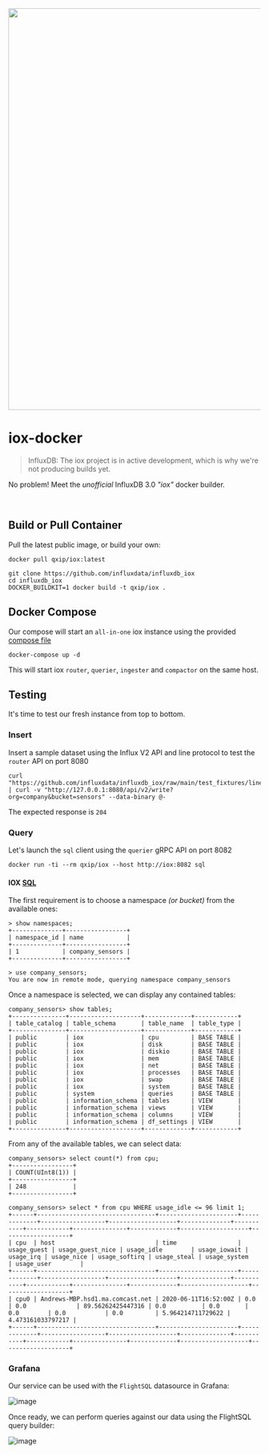 <img src="https://pbs.twimg.com/profile_banners/1967601206/1682514855/1500x500" width=800>

# iox-docker

> InfluxDB: The iox project is in active development, which is why we're not producing builds yet.

No problem! Meet the _unofficial_ InfluxDB 3.0 _"iox"_ docker builder.

<br>

## Build or Pull Container
Pull the latest public image, or build your own:

```
docker pull qxip/iox:latest
```
```
git clone https://github.com/influxdata/influxdb_iox
cd influxdb_iox
DOCKER_BUILDKIT=1 docker build -t qxip/iox .
```

## Docker Compose
Our compose will start an `all-in-one` iox instance using the provided [compose file](https://gist.github.com/lmangani/c48cf7ef997ed5273ec05a15937c7ad5/raw/a87a13ecad33512ea902705f19ef5866f9a95245/docker-compose.yml)
```
docker-compose up -d
```

This will start iox `router`, `querier`, `ingester` and `compactor` on the same host.

## Testing

It's time to test our fresh instance from top to bottom.

### Insert

Insert a sample dataset using the Influx V2 API and line protocol to test the `router` API on port 8080
```
curl "https://github.com/influxdata/influxdb_iox/raw/main/test_fixtures/lineproto/metrics.lp" | curl -v "http://127.0.0.1:8080/api/v2/write?org=company&bucket=sensors" --data-binary @-
```

The expected response is `204`

### Query
Let's launch the `sql` client using the `querier` gRPC API on port 8082

```
docker run -ti --rm qxip/iox --host http://iox:8082 sql
```

#### IOX [SQL](https://github.com/influxdata/influxdb_iox/blob/main/docs/sql.md)

The first requirement is to choose a namespace _(or bucket)_ from the available ones:
```
> show namespaces;
+--------------+-----------------+
| namespace_id | name            |
+--------------+-----------------+
| 1            | company_sensors |
+--------------+-----------------+

> use company_sensors;
You are now in remote mode, querying namespace company_sensors
```

Once a namespace is selected, we can display any contained tables:
```
company_sensors> show tables;
+---------------+--------------------+-------------+------------+
| table_catalog | table_schema       | table_name  | table_type |
+---------------+--------------------+-------------+------------+
| public        | iox                | cpu         | BASE TABLE |
| public        | iox                | disk        | BASE TABLE |
| public        | iox                | diskio      | BASE TABLE |
| public        | iox                | mem         | BASE TABLE |
| public        | iox                | net         | BASE TABLE |
| public        | iox                | processes   | BASE TABLE |
| public        | iox                | swap        | BASE TABLE |
| public        | iox                | system      | BASE TABLE |
| public        | system             | queries     | BASE TABLE |
| public        | information_schema | tables      | VIEW       |
| public        | information_schema | views       | VIEW       |
| public        | information_schema | columns     | VIEW       |
| public        | information_schema | df_settings | VIEW       |
+---------------+--------------------+-------------+------------+
```

From any of the available tables, we can select data:

```
company_sensors> select count(*) from cpu;
+-----------------+
| COUNT(UInt8(1)) |
+-----------------+
| 248             |
+-----------------+
```


```
company_sensors> select * from cpu WHERE usage_idle <= 96 limit 1;
+------+---------------------------------+----------------------+-------------+------------------+-------------------+--------------+-----------+------------+---------------+-------------+-------------------+-------------------+
| cpu  | host                            | time                 | usage_guest | usage_guest_nice | usage_idle        | usage_iowait | usage_irq | usage_nice | usage_softirq | usage_steal | usage_system      | usage_user        |
+------+---------------------------------+----------------------+-------------+------------------+-------------------+--------------+-----------+------------+---------------+-------------+-------------------+-------------------+
| cpu0 | Andrews-MBP.hsd1.ma.comcast.net | 2020-06-11T16:52:00Z | 0.0         | 0.0              | 89.56262425447316 | 0.0          | 0.0       | 0.0        | 0.0           | 0.0         | 5.964214711729622 | 4.473161033797217 |
+------+---------------------------------+----------------------+-------------+------------------+-------------------+--------------+-----------+------------+---------------+-------------+-------------------+-------------------+
```

### Grafana

Our service can be used with the `FlightSQL` datasource in Grafana:

![image](https://user-images.githubusercontent.com/1423657/239708678-8e947ae0-6710-4ae4-85c1-903f4c06b085.png)

Once ready, we can perform queries against our data using the FlightSQL query builder:

![image](https://user-images.githubusercontent.com/1423657/239708634-30b48942-d630-4feb-887d-5b6dc37f54d3.png)
